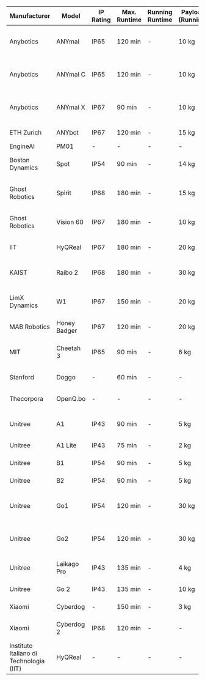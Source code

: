 | Manufacturer          | Model            | IP Rating | Max. Runtime | Running Runtime   | Payload (Running) | Payload (Standing) | Speed            | Code            | Hardware                              | Price          | Website                                |
|-----------------------|------------------|-----------|--------------|-------------------|-------------------|-------------------|------------------|-----------------|-------------------------------------|----------------|----------------------------------------|
| Anybotics             | ANYmal           | IP65      | 120 min      | -                 | 10 kg             | -                 | 1 m/s            | -               | Rugged design, versatile applications | Price on request | [Anybotics ANYmal](https://www.anybotics.com/) |
| Anybotics             | ANYmal C         | IP65      | 120 min      | -                 | 10 kg             | -                 | 1 m/s            | -               | Compact build, customizable add-ons  | Price on request | [Anybotics ANYmal C](https://www.anybotics.com/) |
| Anybotics             | ANYmal X         | IP67      | 90 min       | -                 | 10 kg             | -                 | 1 m/s            | -               | Collaborative capabilities, rugged design | Price on request | [Anybotics ANYmal X](https://www.anybotics.com/) |
| ETH Zurich            | ANYbot           | IP67      | 120 min      | -                 | 15 kg             | 25 kg             | 1.5 m/s          | -               | Multi-terrain, AI-enhanced            | Price on request | [ETH Zurich Robotics](https://robotics.ethz.ch/) |
| EngineAI              | PM01             | -         | -            | -                 | -                 | -                 | -                | -               | -                                     | $13,700 |  [Github](https://github.com/engineai-robotics/engineai_humanoid) |  
| Boston Dynamics       | Spot             | IP54      | 90 min       | -                 | 14 kg             | -                 | 1.6 m/s          | -               | Advanced mobility, sensors, SDK       | $74,500         | [Boston Dynamics Spot](https://www.bostondynamics.com/spot) |
| Ghost Robotics        | Spirit           | IP68      | 180 min      | -                 | 15 kg             | 25 kg             | 2.5 m/s          | -               | Adaptable, rugged for extreme terrains | Price on request | [Ghost Robotics Spirit](https://www.ghostrobotics.io/) |
| Ghost Robotics        | Vision 60        | IP67      | 180 min      | -                 | 10 kg             | -                 | 3 m/s            | -               | Durable, adaptable for military use    | Price on request | [Ghost Robotics Vision 60](https://www.ghostrobotics.io/) |
| IIT                   | HyQReal          | IP67      | 180 min      | -                 | 20 kg             | 200 kg            | 2 m/s            | -               | High payload capacity, rugged          | Price on request | [IIT HyQReal](https://www.iit.it/) |
| KAIST                 | Raibo 2          | IP68      | 180 min      | -                 | 30 kg             | 50 kg             | 3 m/s            | -               | Advanced AI, high durability           | Price on request | [KAIST Robotics](https://www.kaist.edu/) |
| LimX Dynamics         | W1               | IP67      | 150 min      | -                 | 20 kg             | 40 kg             | 2.5 m/s          | -               | Modular design, terrain adaptability    | Price on request | [LimX Dynamics](https://www.limxdynamics.com/) |
| MAB Robotics          | Honey Badger     | IP67      | 120 min      | -                 | 20 kg             | -                 | 2 m/s            | -               | All-terrain, robust                   | Price on request | [MAB Robotics](https://www.mabrobotics.com/) |
| MIT                   | Cheetah 3        | IP65      | 90 min       | -                 | 6 kg              | 10 kg             | 3 m/s            | -               | Advanced design, dynamic agility       | Price on request | [MIT Cheetah 3](https://biomimetics.mit.edu/) |
| Stanford              | Doggo            | -         | 60 min       | -                 | -                 | -                 | 4 m/s            | Open Source     | Lightweight, agile                     | -               | [Stanford Doggo](https://stanfordstudentrobotics.org/) |
| Thecorpora            | OpenQ.bo         | -         | -            | -                 | -                 | -                 | -                | Open Source     | Open development platform              | €2,300          | [Thecorpora OpenQ.bo](https://thecorpora.com/) |
| Unitree               | A1               | IP43      | 90 min       | -                 | 5 kg              | 10 kg             | 2 m/s            | -               | Rugged build, AI capabilities          | Price on request | [Unitree A1](https://www.unitree.com/) |
| Unitree               | A1 Lite          | IP43      | 75 min       | -                 | 2 kg              | 5 kg              | 1.5 m/s          | -               | Compact, lightweight                   | Price on request | [Unitree A1 Lite](https://www.unitree.com/) |
| Unitree               | B1               | IP54      | 90 min       | -                 | 5 kg              | 10 kg             | 2 m/s            | -               | Compact, agile                         | Price on request | [Unitree B1](https://www.unitree.com/) |
| Unitree               | B2               | IP54      | 90 min       | -                 | 5 kg              | 10 kg             | 2 m/s            | -               | Robust, versatile                      | Price on request | [Unitree B2](https://www.unitree.com/) |
| Unitree               | Go1              | IP54      | 120 min      | -                 | 30 kg             | -                 | 1.5 m/s          | -               | Terrain-capable, customizable add-ons  | €3,300          | [Unitree Go1](https://www.unitree.com/) |
| Unitree               | Go2              | IP54      | 120 min      | -                 | 30 kg             | -                 | 2 m/s            | -               | Improved speed, customizable add-ons   | €1,500          | [Unitree Go2](https://www.unitree.com/) |
| Unitree               | Laikago Pro      | IP43      | 135 min      | -                 | 4 kg              | -                 | 1.5 m/s          | -               | Advanced leg design                    | Price on request | [Unitree Laikago Pro](https://www.unitree.com/) |
| Unitree               | Go 2             | IP43      | 135 min      | -                 | 10 kg             | -                 | 3.5 m/s          | -               | Advanced leg design                    | $3,050          | [Unitree Go 2](https://www.unitree.com/) |
| Xiaomi                | Cyberdog         | -         | 150 min      | -                 | 3 kg              | -                 | 3.2 m/s          | AI-enabled      | Customizable add-ons                   | €1,300          | [Xiaomi Cyberdog](https://www.mi.com/) |
| Xiaomi                | Cyberdog 2       | IP68      | 120 min      | -                 | -                 | -                 | -                | -               | Improved mobility, enhanced AI         | €1,640          | [Xiaomi Cyberdog 2](https://www.mi.com/) |
| Instituto Italiano di Technologia (IIT) | HyQReal | -         | -            | -                 | -                 | -                 | -                | -               | -               | -               | -               | 
